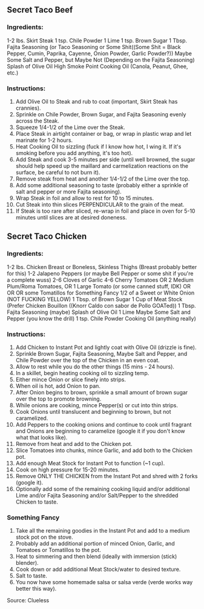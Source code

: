 ## Secret Taco Beef
### Ingredients:
1-2 lbs. Skirt Steak
1 tsp. Chile Powder
1 Lime
1 tsp. Brown Sugar
1 Tbsp. Fajita Seasoning (or Taco Seasoning or Some Shit((Some Shit = Black Pepper, Cumin, Paprika, Cayenne, Onion Powder, Garlic Powder?))
Maybe Some Salt and Pepper, but Maybe Not (Depending on the Fajita Seasoning)
Splash of Olive Oil
High Smoke Point Cooking Oil (Canola, Peanut, Ghee, etc.)

### Instructions:
1. Add Olive Oil to Steak and rub to coat (important, Skirt Steak has crannies).
2. Sprinkle on Chile Powder, Brown Sugar, and Fajita Seasoning evenly across the Steak.
3. Squeeze 1/4-1/2 of the Lime over the Steak.
4. Place Steak in airtight container or bag, or wrap in plastic wrap and let marinate for 1-2 hours.
5. Heat Cooking Oil to sizzling (fuck if I know how hot, I wing it. If it's smoking before you add anything, it's too hot).
6. Add Steak and cook 3-5 minutes per side (until well browned, the sugar should help speed up the maillard and carmelization reactions on the surface, be careful to not burn it).
7. Remove steak from heat and another 1/4-1/2 of the Lime over the top.
8. Add some additional seasoning to taste (probably either a sprinkle of salt and pepper or more Fajita seasoning).
9. Wrap Steak in foil and allow to rest for 10 to 15 minutes.
10. Cut Steak into thin slices PERPENDICULAR to the grain of the meat.
11. If Steak is too rare after sliced, re-wrap in foil and place in oven for 5-10 minutes until slices are at desired doneness.

## Secret Taco Chicken
### Ingredients:
1-2 lbs. Chicken Breast or Boneless, Skinless Thighs (Breast probably better for this)
1-2 Jalapeno Peppers (or maybe Bell Pepper or some shit if you're a complete wuss)
2-6 Cloves of Garlic
4-6 Cherry Tomatoes OR 2 Medium Plum/Roma Tomatoes, OR 1 Large Tomato (or some canned stuff, IDK) OR OR OR some Tomatillos for Something Fancy
1/2 of a Sweet or White Onion (NOT FUCKING YELLOW)
1 Tbsp. of Brown Sugar
1 Cup of Meat Stock (Prefer Chicken Bouillon ((Knorr Caldo con sabor de Pollo GOATed))
1 Tbsp. Fajita Seasoning (maybe)
Splash of Olive Oil
1 Lime
Maybe Some Salt and Pepper (you know the drill)
1 tsp. Chile Powder
Cooking Oil (anything really)

### Instructions:
1. Add Chicken to Instant Pot and lightly coat with Olive Oil (drizzle is fine).
2. Sprinkle Brown Sugar, Fajita Seasoning, Maybe Salt and Pepper, and Chile Powder over the top of the Chicken in an even coat.
3. Allow to rest while you do the other things (15 mins - 24 hours).
4. In a skillet, begin heating cooking oil to sizzling temp.
5. Either mince Onion or slice finely into strips.
6. When oil is hot, add Onion to pan.
7. After Onion begins to brown, sprinkle a small amount of brown sugar over the top to promote browning.
8. While onions are cooking, mince Pepper(s) or cut into thin strips.
9. Cook Onions until translucent and beginning to brown, but not caramelized.
10. Add Peppers to the cooking onions and continue to cook until fragrant and Onions are beginning to caramelize (google it if you don't know what that looks like).
11. Remove from heat and add to the Chicken pot.
12. Slice Tomatoes into chunks, mince Garlic, and add both to the Chicken pot.
13. Add enough Meat Stock for Instant Pot to function (~1 cup).
14. Cook on high pressure for 15-20 minutes.
15. Remove ONLY THE CHICKEN from the Instant Pot and shred with 2 forks (google it).
16. Optionally add some of the remaining cooking liquid and/or additional Lime and/or Fajita Seasoning and/or Salt/Pepper to the shredded Chicken to taste.

### Something Fancy
1. Take all the remaining goodies in the Instant Pot and add to a medium stock pot on the stove.
2. Probably add an additional portion of minced Onion, Garlic, and Tomatoes or Tomatillos to the pot.
3. Heat to simmering and then blend (ideally with immersion (stick) blender).
4. Cook down or add additional Meat Stock/water to desired texture.
5. Salt to taste.
6. You now have some homemade salsa or salsa verde (verde works way better this way).

Source: Clueless